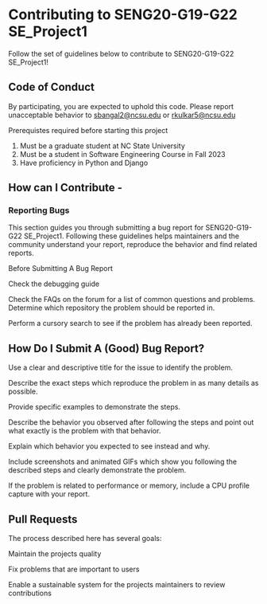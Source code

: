 # Contributing to SENG20-G19-G22 SE_Project1

Follow the set of guidelines below to contribute to SENG20-G19-G22 SE_Project1!

## Code of Conduct

By participating, you are expected to uphold this code. Please report unacceptable behavior to sbangal2@ncsu.edu or rkulkar5@ncsu.edu

Prerequistes required before starting this project

1. Must be a graduate student at NC State University
2. Must be a student in Software Engineering Course in Fall 2023
3. Have proficiency in Python and Django

## How can I Contribute -
 
### Reporting Bugs

This section guides you through submitting a bug report for SENG20-G19-G22 SE_Project1. 
Following these guidelines helps maintainers and the community understand your report, reproduce the behavior and find related reports.

Before Submitting A Bug Report

Check the debugging guide

Check the FAQs on the forum for a list of common questions and problems.
Determine which repository the problem should be reported in.

Perform a cursory search to see if the problem has already been reported. 

## How Do I Submit A (Good) Bug Report?

Use a clear and descriptive title for the issue to identify the problem.

Describe the exact steps which reproduce the problem in as many details as possible.

Provide specific examples to demonstrate the steps. 

Describe the behavior you observed after following the steps and point out what exactly is the problem with that behavior.

Explain which behavior you expected to see instead and why.

Include screenshots and animated GIFs which show you following the described steps and clearly demonstrate the problem. 

If the problem is related to performance or memory, include a CPU profile capture with your report.

## Pull Requests

The process described here has several goals:

Maintain the projects quality

Fix problems that are important to users

Enable a sustainable system for the projects maintainers to review contributions
